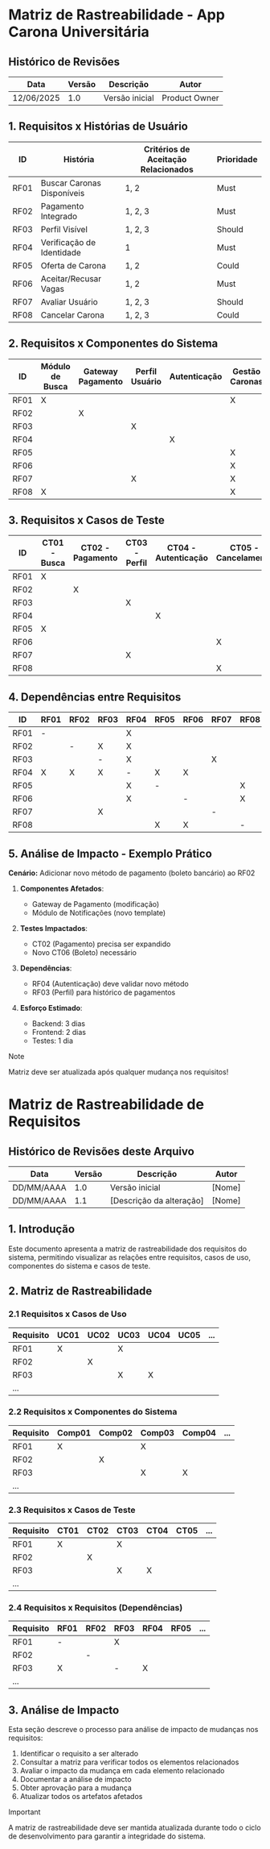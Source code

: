 # Matriz de Rastreabilidade - App Carona Universitária

## Histórico de Revisões
| Data       | Versão | Descrição               | Autor       |
|------------|--------|-------------------------|-------------|
| 12/06/2025 | 1.0    | Versão inicial          | Product Owner |

## 1. Requisitos x Histórias de Usuário
| ID   | História                          | Critérios de Aceitação Relacionados | Prioridade |
|------|-----------------------------------|-------------------------------------|------------|
| RF01 | Buscar Caronas Disponíveis        | 1, 2                                | Must       |
| RF02 | Pagamento Integrado               | 1, 2, 3                            | Must       |
| RF03 | Perfil Visível                    | 1, 2, 3                            | Should     |
| RF04 | Verificação de Identidade         | 1                                   | Must       |
| RF05 | Oferta de Carona                  | 1, 2                                | Could      |
| RF06 | Aceitar/Recusar Vagas             | 1, 2                                | Must       |
| RF07 | Avaliar Usuário                   | 1, 2, 3                            | Should     |
| RF08 | Cancelar Carona                   | 1, 2, 3                            | Could      |

## 2. Requisitos x Componentes do Sistema
| ID   | Módulo de Busca | Gateway Pagamento | Perfil Usuário | Autenticação | Gestão Caronas | Notificações |
|------|-----------------|--------------------|----------------|--------------|----------------|--------------|
| RF01 | X               |                    |                |              | X              |              |
| RF02 |                 | X                  |                |              |                | X            |
| RF03 |                 |                    | X              |              |                |              |
| RF04 |                 |                    |                | X            |                |              |
| RF05 |                 |                    |                |              | X              | X            |
| RF06 |                 |                    |                |              | X              | X            |
| RF07 |                 |                    | X              |              | X              |              |
| RF08 | X               |                    |                |              | X              | X            |

## 3. Requisitos x Casos de Teste
| ID   | CT01 - Busca | CT02 - Pagamento | CT03 - Perfil | CT04 - Autenticação | CT05 - Cancelamento |
|------|-------------|------------------|---------------|---------------------|---------------------|
| RF01 | X           |                  |               |                     |                     |
| RF02 |             | X                |               |                     |                     |
| RF03 |             |                  | X             |                     |                     |
| RF04 |             |                  |               | X                   |                     |
| RF05 | X           |                  |               |                     |                     |
| RF06 |             |                  |               |                     | X                   |
| RF07 |             |                  | X             |                     |                     |
| RF08 |             |                  |               |                     | X                   |

## 4. Dependências entre Requisitos
| ID   | RF01 | RF02 | RF03 | RF04 | RF05 | RF06 | RF07 | RF08 |
|------|------|------|------|------|------|------|------|------|
| RF01 | -    |      |      | X    |      |      |      |      |
| RF02 |      | -    | X    | X    |      |      |      |      |
| RF03 |      |      | -    | X    |      |      | X    |      |
| RF04 | X    | X    | X    | -    | X    | X    |      |      |
| RF05 |      |      |      | X    | -    |      |      | X    |
| RF06 |      |      |      | X    |      | -    |      | X    |
| RF07 |      |      | X    |      |      |      | -    |      |
| RF08 |      |      |      |      | X    | X    |      | -    |

## 5. Análise de Impacto - Exemplo Prático
**Cenário:** Adicionar novo método de pagamento (boleto bancário) ao RF02

1. **Componentes Afetados**:
   - Gateway de Pagamento (modificação)
   - Módulo de Notificações (novo template)

2. **Testes Impactados**:
   - CT02 (Pagamento) precisa ser expandido
   - Novo CT06 (Boleto) necessário

3. **Dependências**:
   - RF04 (Autenticação) deve validar novo método
   - RF03 (Perfil) para histórico de pagamentos

4. **Esforço Estimado**:
   - Backend: 3 dias
   - Frontend: 2 dias
   - Testes: 1 dia

> [!NOTE]
> Matriz deve ser atualizada após qualquer mudança nos requisitos!












































































# Matriz de Rastreabilidade de Requisitos

## Histórico de Revisões deste Arquivo

| Data       | Versão | Descrição                | Autor  |
| ---------- | ------ | ------------------------ | ------ |
| DD/MM/AAAA | 1.0    | Versão inicial           | [Nome] |
| DD/MM/AAAA | 1.1    | [Descrição da alteração] | [Nome] |

## 1. Introdução

Este documento apresenta a matriz de rastreabilidade dos requisitos do sistema, permitindo visualizar as relações entre requisitos, casos de uso, componentes do sistema e casos de teste.

## 2. Matriz de Rastreabilidade

### 2.1 Requisitos x Casos de Uso

| Requisito | UC01 | UC02 | UC03 | UC04 | UC05 | ... |
| --------- | ---- | ---- | ---- | ---- | ---- | --- |
| RF01      | X    |      | X    |      |      |     |
| RF02      |      | X    |      |      |      |     |
| RF03      |      |      | X    | X    |      |     |
| ...       |      |      |      |      |      |     |

### 2.2 Requisitos x Componentes do Sistema

| Requisito | Comp01 | Comp02 | Comp03 | Comp04 | ... |
| --------- | ------ | ------ | ------ | ------ | --- |
| RF01      | X      |        | X      |        |     |
| RF02      |        | X      |        |        |     |
| RF03      |        |        | X      | X      |     |
| ...       |        |        |        |        |     |

### 2.3 Requisitos x Casos de Teste

| Requisito | CT01 | CT02 | CT03 | CT04 | CT05 | ... |
| --------- | ---- | ---- | ---- | ---- | ---- | --- |
| RF01      | X    |      | X    |      |      |     |
| RF02      |      | X    |      |      |      |     |
| RF03      |      |      | X    | X    |      |     |
| ...       |      |      |      |      |      |     |

### 2.4 Requisitos x Requisitos (Dependências)

| Requisito | RF01 | RF02 | RF03 | RF04 | RF05 | ... |
| --------- | ---- | ---- | ---- | ---- | ---- | --- |
| RF01      | -    |      | X    |      |      |     |
| RF02      |      | -    |      |      |      |     |
| RF03      | X    |      | -    | X    |      |     |
| ...       |      |      |      |      |      |     |

## 3. Análise de Impacto

Esta seção descreve o processo para análise de impacto de mudanças nos requisitos:

1. Identificar o requisito a ser alterado
2. Consultar a matriz para verificar todos os elementos relacionados
3. Avaliar o impacto da mudança em cada elemento relacionado
4. Documentar a análise de impacto
5. Obter aprovação para a mudança
6. Atualizar todos os artefatos afetados

>[!IMPORTANT]
>A matriz de rastreabilidade deve ser mantida atualizada durante todo o ciclo de desenvolvimento para garantir a integridade do sistema.
